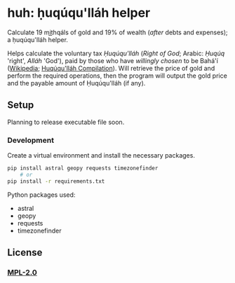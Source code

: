 # huh: ḥuqúqu'lláh helper

Calculate 19 mit͟hqáls of gold and 19% of wealth (*after* debts and expenses); a ḥuqúqu'lláh helper.

Helps calculate the voluntary tax _Ḥuqúqu'lláh_ (_Right of God_; Arabic: _Ḥuqúq_ 'right', _Alláh_ 'God'), paid by those who have *willingly chosen* to be Bahá'í ([Wikipedia](https://en.wikipedia.org/wiki/Huq%C3%BAqu%27ll%C3%A1h); [Huqúqu'lláh Compilation](https://bahai-library.com/compilation_huququllah_right_god/)). Will retrieve the price of gold and perform the required operations, then the program will output the gold price and the payable amount of Ḥuqúqu'lláh (if any).

## Setup

Planning to release executable file soon.

### Development

Create a virtual environment and install the necessary packages.

```bash
pip install astral geopy requests timezonefinder
    # or
pip install -r requirements.txt
```

Python packages used:

* astral
* geopy
* requests
* timezonefinder

## License

### [MPL-2.0](./LICENSE)
